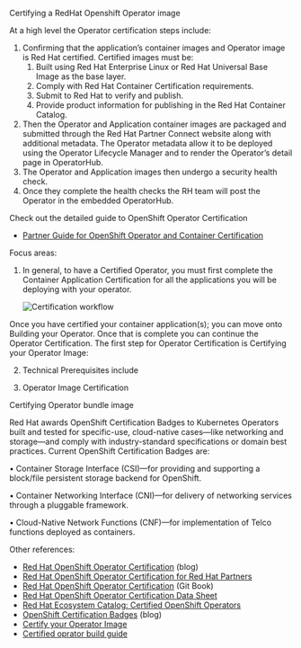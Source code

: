 Certifying a RedHat Openshift Operator image

 At a high level the Operator certification steps include:
 1. Confirming that the application’s container images and Operator image is Red Hat certified. Certified images must be:
    1. Built using Red Hat Enterprise Linux or Red Hat Universal Base Image as the base layer.
    2. Comply with Red Hat Container Certification requirements.
    3. Submit to Red Hat to verify and publish.
    4. Provide product information for publishing in the Red Hat Container Catalog.
2. Then the Operator and Application container images are packaged and submitted through the Red Hat Partner Connect website along with additional metadata. The Operator metadata allow it to be deployed using the Operator Lifecycle Manager and to render the Operator’s detail page in OperatorHub.
3. The Operator and Application images then undergo a security health check.
4. Once they complete the health checks the RH team will post the Operator in the embedded OperatorHub.

Check out the detailed guide to OpenShift Operator Certification
- [Partner Guide for OpenShift Operator and Container Certification](https://redhat-connect.gitbook.io/partner-guide-for-red-hat-openshift-and-container/)

Focus areas:
1. In general, to have a Certified Operator, you must first complete the Container Application Certification for all the applications you will be deploying with your operator. 

    ![Certification workflow](https://github.ibm.com/TT-ISV-org/operator/blob/operator-certification/images/Certification-workflow.png)

Once you have certified your container application(s); you can move onto Building your Operator. Once that is complete you can continue the Operator Certification. The first step for Operator Certification is Certifying your Operator Image: 



2. Technical Prerequisites include 


1. Operator Image Certification



Certifying Operator bundle image



Red Hat awards OpenShift Certification Badges to Kubernetes Operators built and tested for specific-use, cloud-native cases—like networking and storage—and comply with industry-standard specifications or domain best practices. Current OpenShift Certification Badges are:

• Container Storage Interface (CSI)—for providing and supporting a block/file persistent storage backend for OpenShift.

• Container Networking Interface (CNI)—for delivery of networking services through a pluggable framework.

• Cloud-Native Network Functions (CNF)—for implementation of Telco functions deployed as containers.

Other references:
- [Red Hat OpenShift Operator Certification](https://www.openshift.com/blog/red-hat-openshift-operator-certification) (blog)
- [Red Hat OpenShift Operator Certification for Red Hat Partners](https://connect.redhat.com/en/partner-with-us/red-hat-openshift-operator-certification)
- [Red Hat OpenShift Operator Certification](https://redhat-connect.gitbook.io/red-hat-partner-connect-general-guide/certification-offerings/red-hat-openshift-operator-certification-1) (Git Book)
- [Red Hat OpenShift Operator Certification Data Sheet](https://connect.redhat.com/sites/default/files/2020-07/RH-OpenShift-Operator-Cert-Datasheet-US_062020F4.pdf)
- [Red Hat Ecosystem Catalog: Certified OpenShift Operators](https://catalog.redhat.com/software/operators/explore)
- [OpenShift Certification Badges](https://www.openshift.com/blog/badge-announcement-blog) (blog)
- [Certify your Operator Image](https://redhat-connect.gitbook.io/partner-guide-for-red-hat-openshift-and-container/certify-your-operator/creating-an-operator-project)
- [Certified oprator build guide](https://redhat-connect.gitbook.io/certified-operator-guide/)